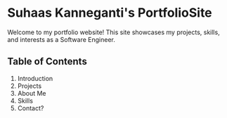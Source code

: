 # Suhaas Kanneganti's PortfolioSite


Welcome to my portfolio website! This site showcases my projects, skills, and interests as a Software Engineer.

## Table of Contents

1. Introduction
2. Projects
3. About Me
4. Skills
5. Contact?